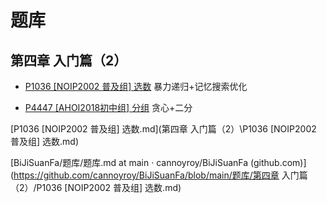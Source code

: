 # 题库

## 第四章 入门篇（2）

- [P1036 [NOIP2002 普及组] 选数](.%5C%E7%AC%AC%E5%9B%9B%E7%AB%A0%20%E5%85%A5%E9%97%A8%E7%AF%87%EF%BC%882%EF%BC%89%5C4.3%20%E9%80%92%E5%BD%92%5CP1036%20%5BNOIP2002%20%E6%99%AE%E5%8F%8A%E7%BB%84%5D%20%E9%80%89%E6%95%B0.md) 暴力递归+记忆搜索优化

- [P4447 [AHOI2018初中组] 分组](？？？) 贪心+二分

 [P1036 [NOIP2002 普及组] 选数.md](第四章 入门篇（2）\P1036 [NOIP2002 普及组] 选数.md) 

[BiJiSuanFa/题库/题库.md at main · cannoyroy/BiJiSuanFa (github.com)](https://github.com/cannoyroy/BiJiSuanFa/blob/main/题库/第四章 入门篇（2）/P1036 [NOIP2002 普及组] 选数.md)

